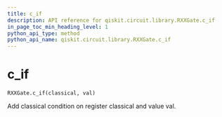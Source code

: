 ```yaml
---
title: c_if
description: API reference for qiskit.circuit.library.RXXGate.c_if
in_page_toc_min_heading_level: 1
python_api_type: method
python_api_name: qiskit.circuit.library.RXXGate.c_if
---
```


# c\_if

<span id="qiskit.circuit.library.RXXGate.c_if" />

`RXXGate.c_if(classical, val)`

Add classical condition on register classical and value val.

